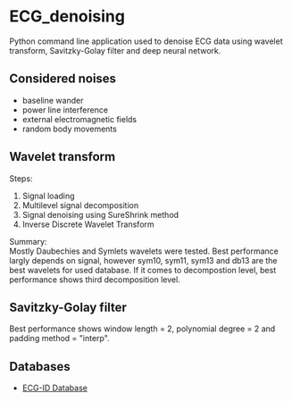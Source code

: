 # ECG_denoising
Python command line application used to denoise ECG data using wavelet transform, Savitzky-Golay filter and deep neural network.

## Considered noises
<ul>
  <li>baseline wander</li>
  <li>power line interference</li>
  <li>external electromagnetic fields</li>
  <li>random body movements</li>
</ul>

## Wavelet transform
Steps:
<ol>
  <li>Signal loading</li>
  <li>Multilevel signal decomposition</li>
  <li>Signal denoising using SureShrink method</li>
  <li>Inverse Discrete Wavelet Transform</li>
</ol>

Summary:<br>
Mostly Daubechies and Symlets wavelets were tested. Best performance largly depends on signal, however sym10, sym11, sym13 and db13 are the best wavelets for used database. If it comes to decompostion level, best performance shows third decomposition level.

## Savitzky-Golay filter
Best performance shows window length = 2, polynomial degree = 2 and padding method = "interp".





## Databases
<ul>
  <li><a href="https://physionet.org/content/ecgiddb/1.0.0/">ECG-ID Database</a></li>
</ul>


  
